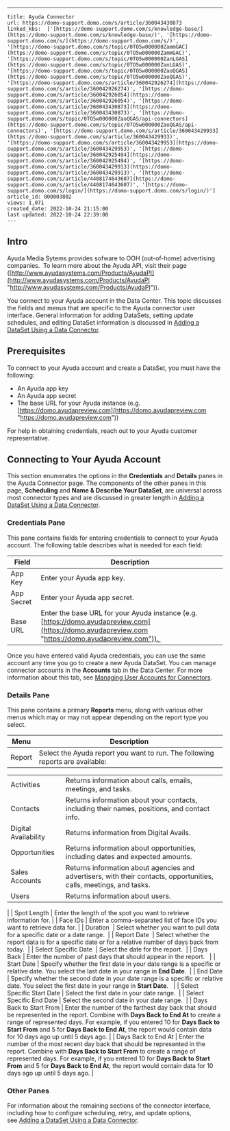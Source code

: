 ---
    title: Ayuda Connector
    url: https://domo-support.domo.com/s/article/360043430873
    linked_kbs:  ['[https://domo-support.domo.com/s/knowledge-base/](https://domo-support.domo.com/s/knowledge-base/)', '[https://domo-support.domo.com/s/](https://domo-support.domo.com/s/)', '[https://domo-support.domo.com/s/topic/0TO5w000000ZammGAC](https://domo-support.domo.com/s/topic/0TO5w000000ZammGAC)', '[https://domo-support.domo.com/s/topic/0TO5w000000ZanLGAS](https://domo-support.domo.com/s/topic/0TO5w000000ZanLGAS)', '[https://domo-support.domo.com/s/topic/0TO5w000000ZaoQGAS](https://domo-support.domo.com/s/topic/0TO5w000000ZaoQGAS)', '[https://domo-support.domo.com/s/article/360042926274](https://domo-support.domo.com/s/article/360042926274)', '[https://domo-support.domo.com/s/article/360042926054](https://domo-support.domo.com/s/article/360042926054)', '[https://domo-support.domo.com/s/article/360043430873](https://domo-support.domo.com/s/article/360043430873)', '[https://domo-support.domo.com/s/topic/0TO5w000000ZaoQGAS/api-connectors](https://domo-support.domo.com/s/topic/0TO5w000000ZaoQGAS/api-connectors)', '[https://domo-support.domo.com/s/article/360043429933](https://domo-support.domo.com/s/article/360043429933)', '[https://domo-support.domo.com/s/article/360043429953](https://domo-support.domo.com/s/article/360043429953)', '[https://domo-support.domo.com/s/article/360042925494](https://domo-support.domo.com/s/article/360042925494)', '[https://domo-support.domo.com/s/article/360043429913](https://domo-support.domo.com/s/article/360043429913)', '[https://domo-support.domo.com/s/article/4408174643607](https://domo-support.domo.com/s/article/4408174643607)', '[https://domo-support.domo.com/s/login/](https://domo-support.domo.com/s/login/)']
    article_id: 000003802
    views: 1,071
    created_date: 2022-10-24 21:15:00
    last updated: 2022-10-24 22:39:00
    ---



Intro
-----


Ayuda Media Sytems provides sofware to OOH (out-of-home) advertising companies.  To learn more about the Ayuda API, visit their page ([http://www.ayudasystems.com/Products/AyudaPI](http://www.ayudasystems.com/Products/AyudaPI "http://www.ayudasystems.com/Products/AyudaPI")).


You connect to your Ayuda account in the Data Center. This topic discusses the fields and menus that are specific to the Ayuda connector user interface. General information for adding DataSets, setting update schedules, and editing DataSet information is discussed in [Adding a DataSet Using a Data Connector](/s/article/360042926274).


Prerequisites
-------------


To connect to your Ayuda account and create a DataSet, you must have the following:


* An Ayuda app key
* An Ayuda app secret
* The base URL for your Ayuda instance (e.g. [https://domo.ayudapreview.com](https://domo.ayudapreview.com "https://domo.ayudapreview.com"))


For help in obtaining credentials, reach out to your Ayuda customer representative.


Connecting to Your Ayuda Account
--------------------------------


This section enumerates the options in the **Credentials** and **Details** panes in the Ayuda Connector page. The components of the other panes in this page, **Scheduling** and **Name & Describe Your DataSet**, are universal across most connector types and are discussed in greater length in [Adding a DataSet Using a Data Connector](/s/article/360042926274 "Adding a DataSet Using a Data Connector").


### Credentials Pane


This pane contains fields for entering credentials to connect to your Ayuda account. The following table describes what is needed for each field:  




| Field | Description |
| --- | --- |
| App Key | Enter your Ayuda app key. |
| App Secret | Enter your Ayuda app secret. |
| Base URL | Enter the base URL for your Ayuda instance (e.g. [https://domo.ayudapreview.com](https://domo.ayudapreview.com "https://domo.ayudapreview.com")).  |


Once you have entered valid Ayuda credentials, you can use the same account any time you go to create a new Ayuda DataSet. You can manage connector accounts in the **Accounts** tab in the Data Center. For more information about this tab, see [Managing User Accounts for Connectors](/s/article/360042926054 "Managing User Accounts for Connectors").


### Details Pane


This pane contains a primary **Reports** menu, along with various other menus which may or may not appear depending on the report type you select.




| Menu | Description |
| --- | --- |
| Report | Select the Ayuda report you want to run. The following reports are available:

|  |  |
| --- | --- |
| Activities | Returns information about calls, emails, meetings, and tasks. |
| Contacts | Returns information about your contacts, including their names, positions, and contact info. |
| Digital Availability | Returns information from Digital Avails.  |
| Opportunities | Returns information about opportunities, including dates and expected amounts. |
| Sales Accounts | Returns information about agencies and advertisers, with their contacts, opportunities, calls, meetings, and tasks.  |
| Users | Returns information about users. |

 |
| Spot Length | Enter the length of the spot you want to retrieve information for. |
| Face IDs | Enter a comma-separated list of face IDs you want to retrieve data for. |
| Duration  | Select whether you want to pull data for a specific date or a date range.  |
| Report Date  | Select whether the report data is for a specific date or for a relative number of days back from today.  |
| Select Specific Date  | Select the date for the report.  |
| Days Back | Enter the number of past days that should appear in the report.   |
| Start Date | Specify whether the first date in your date range is a specific or relative date. You select the last date in your range in **End Date**.  |
| End Date | Specify whether the second date in your date range is a specific or relative date. You select the first date in your range in **Start Date**.   |
| Select Specific Start Date | Select the first date in your date range.  |
| Select Specific End Date | Select the second date in your date range.  |
| Days Back to Start From | Enter the number of the farthest day back that should be represented in the report. Combine with **Days Back to End At** to create a range of represented days.
For example, if you entered 10 for **Days Back to Start From** and 5 for **Days Back to End At**, the report would contain data for 10 days ago up until 5 days ago. |
| Days Back to End At | Enter the number of the most recent day back that should be represented in the report. Combine with **Days Back to Start From** to create a range of represented days.
For example, if you entered 10 for **Days Back to Start From** and 5 for **Days Back to End At**, the report would contain data for 10 days ago up until 5 days ago. |


### Other Panes


For information about the remaining sections of the connector interface, including how to configure scheduling, retry, and update options, see [Adding a DataSet Using a Data Connector](/s/article/360042926274).

